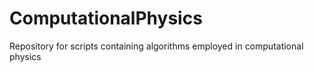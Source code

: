 # ComputationalPhysics
Repository for scripts containing algorithms employed in computational physics
